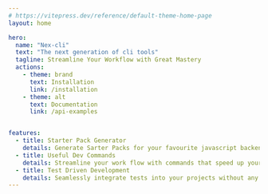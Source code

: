 ```yaml
---
# https://vitepress.dev/reference/default-theme-home-page
layout: home

hero:
  name: "Nex-cli"
  text: "The next generation of cli tools"
  tagline: Streamline Your Workflow with Great Mastery
  actions:
    - theme: brand
      text: Installation
      link: /installation
    - theme: alt
      text: Documentation
      link: /api-examples


features:
  - title: Starter Pack Generator
    details: Generate Sarter Packs for your favourite javascript backend projects
  - title: Useful Dev Commands
    details: Streamline your work flow with commands that speed up your development process
  - title: Test Driven Development
    details: Seamlessly integrate tests into your projects without any hustle
---
```


